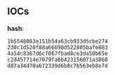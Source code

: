 
## IOCs

__hash__:

```text
1b5548083e151b54a63cb933d5cbe274
230c1d520f88a66698d522805bafe883
4a54c8367d6cf067fbad8ce3da50b65e
c2d457714e7079fa6b423156071a3860
d87a34d70a672339d6b8c7b563eb8e7d
```